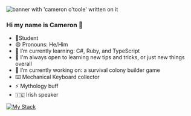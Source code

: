 ![banner with 'cameron o'toole' written on it](./CAMERON%20O’TOOLE.jpg)


### Hi my name is Cameron 👋

- 📝Student
- 😄 Pronouns: He/Him 
- 🌱 I’m currently learning: C#, Ruby, and TypeScript
- 🤔 I'm always open to learning new tips and tricks, or just new things overall
- 🔭 I’m currently working on: a survival colony builder game
- ⌨️ Mechanical Keyboard collector
- ⚡ Mythology buff
- :ireland: Irish speaker

[![My Stack](https://skillicons.dev/icons?i=babel,blender,bootstrap,cs,css,express,git,github,gitlab,html,js,jest,jquery,md,materialui,mongodb,nodejs,npm,postgres,postman,react,redux,ruby,sequelize,tailwind,ts,unity,vercel,vscode&perline=4)](https://skillicons.dev)

